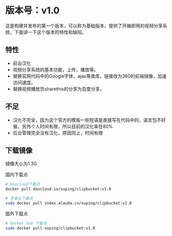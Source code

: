 # 版本号：v1.0

这是构建并发布的第一个版本，可以称为基础版本，提供了开箱即用的视频分享系统，下面讲一下这个版本的特性和缺陷。

## 特性

* 前台汉化
* 视频分享系统的基本功能，上传，播放等。
* 替换官网代码中的Google字体、ajax等类库，链接改为360的前端镜像，加速访问速度。
* 替换视频播放页sharethis的分享为百度分享。

## 不足

* 汉化不完全，因为这个官方的模板一些短语是直接写在代码中的，语言包不好做，另外个人时间有限，所以目前的汉化率在80%
* 后台管理完全没有汉化，原因同上，时间有限

## 下载镜像
镜像大小为1.3G

国内下载点

```bash
# Daocloud下载点
docker pull daocloud.io/xuping/clipbucket:v1.0

# 灵雀云下载点
sudo docker pull index.alauda.cn/xuping/clipbucket:v1.0
```
国外下载点

```bash
# docker hub 下载点
sudo docker pull xuping/clipbucket:v1.0

```